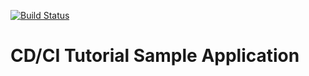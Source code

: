 [![Build Status](http://localhost:8080/buildStatus/icon?job=FreeStyle)](http://localhost:8080/job/FreeStyle/)

# CD/CI Tutorial Sample Application

